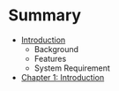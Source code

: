 # Summary

* [Introduction](README.md)
   * Background
   * Features
   * System Requirement
* [Chapter 1: Introduction](chapter1.md)

